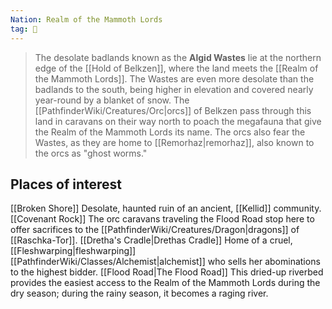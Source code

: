 ```yaml
---
Nation: Realm of the Mammoth Lords
tag: 🌾
---
```


> The desolate badlands known as the **Algid Wastes** lie at the northern edge of the [[Hold of Belkzen]], where the land meets the [[Realm of the Mammoth Lords]]. The Wastes are even more desolate than the badlands to the south, being higher in elevation and covered nearly year-round by a blanket of snow. The [[PathfinderWiki/Creatures/Orc|orcs]] of Belkzen pass through this land in caravans on their way north to poach the megafauna that give the Realm of the Mammoth Lords its name. The orcs also fear the Wastes, as they are home to [[Remorhaz|remorhaz]], also known to the orcs as "ghost worms."


## Places of interest

[[Broken Shore]]
Desolate, haunted ruin of an ancient, [[Kellid]] community.
[[Covenant Rock]]
The orc caravans traveling the Flood Road stop here to offer sacrifices to the [[PathfinderWiki/Creatures/Dragon|dragons]] of [[Raschka-Tor]].
[[Dretha's Cradle|Drethas Cradle]]
Home of a cruel, [[Fleshwarping|fleshwarping]] [[PathfinderWiki/Classes/Alchemist|alchemist]] who sells her abominations to the highest bidder.
[[Flood Road|The Flood Road]]
This dried-up riverbed provides the easiest access to the Realm of the Mammoth Lords during the dry season; during the rainy season, it becomes a raging river.








